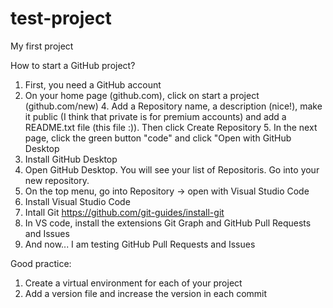 # test-project
My first project

How to start a GitHub project?

1. First, you need a GitHub account
3. On your home page (github.com), click on start a project (github.com/new)
    4. Add a Repository name, a description (nice!), make it public (I think that private is for premium accounts) and add a README.txt file (this file :)). Then click Create Repository
    5. In the next page, click the green button "code" and click "Open with GitHub Desktop
6. Install GitHub Desktop
7. Open GitHub Desktop. You will see your list of Repositoris. Go into your new repository.
8. On the top menu, go into Repository -> open with Visual Studio Code
9. Install Visual Studio Code
10. Intall Git https://github.com/git-guides/install-git
11.  In VS code, install the extensions Git Graph and GitHub Pull Requests and Issues
12. And now... I am testing GitHub Pull Requests and Issues

Good practice:
1. Create a virtual environment for each of your project
2. Add a version file and increase the version in each commit